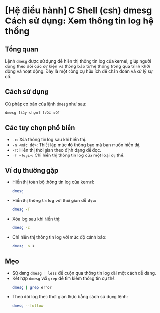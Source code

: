 # [Hệ điều hành] C Shell (csh) dmesg Cách sử dụng: Xem thông tin log hệ thống

## Tổng quan
Lệnh `dmesg` được sử dụng để hiển thị thông tin log của kernel, giúp người dùng theo dõi các sự kiện và thông báo từ hệ thống trong quá trình khởi động và hoạt động. Đây là một công cụ hữu ích để chẩn đoán và xử lý sự cố.

## Cách sử dụng
Cú pháp cơ bản của lệnh `dmesg` như sau:
```
dmesg [tùy chọn] [đối số]
```

## Các tùy chọn phổ biến
- `-c`: Xóa thông tin log sau khi hiển thị.
- `-n <mức độ>`: Thiết lập mức độ thông báo mà bạn muốn hiển thị.
- `-T`: Hiển thị thời gian theo định dạng dễ đọc.
- `-f <loại>`: Chỉ hiển thị thông tin log của một loại cụ thể.

## Ví dụ thường gặp
- Hiển thị toàn bộ thông tin log của kernel:
  ```bash
  dmesg
  ```

- Hiển thị thông tin log với thời gian dễ đọc:
  ```bash
  dmesg -T
  ```

- Xóa log sau khi hiển thị:
  ```bash
  dmesg -c
  ```

- Chỉ hiển thị thông tin log với mức độ cảnh báo:
  ```bash
  dmesg -n 1
  ```

## Mẹo
- Sử dụng `dmesg | less` để cuộn qua thông tin log dài một cách dễ dàng.
- Kết hợp `dmesg` với `grep` để tìm kiếm thông tin cụ thể:
  ```bash
  dmesg | grep error
  ```
- Theo dõi log theo thời gian thực bằng cách sử dụng lệnh:
  ```bash
  dmesg --follow
  ```